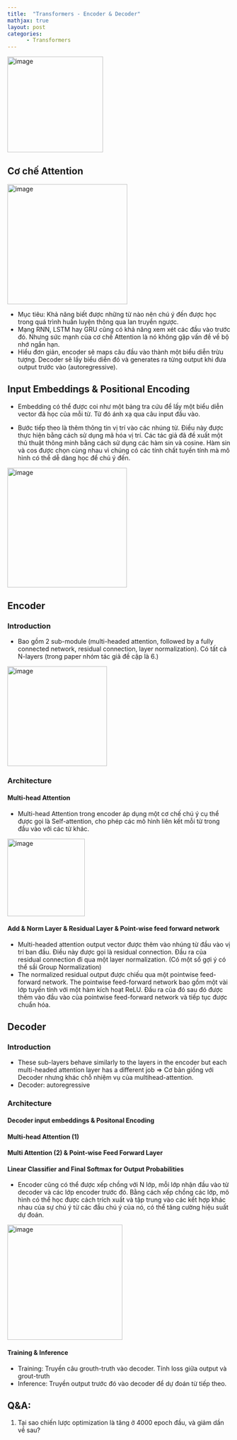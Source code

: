```yaml
---
title:  "Transformers - Encoder & Decoder"
mathjax: true
layout: post
categories: 
      - Transformers
---
```


<img width="216" alt="image" src="https://github.com/NhiNguyen34/NhiNguyen34.github.io/assets/118429842/16d73a7e-dcec-404b-b936-1ade2be9d971">


## Cơ chế Attention
<img width="271" alt="image" src="https://github.com/NhiNguyen34/NhiNguyen34.github.io/assets/118429842/cc60cd07-f8e5-4237-b5d8-b8fb95bded22">

* Mục tiêu: Khả năng biết được những từ nào nên chú ý đến được học trong quá trình huấn luyện thông qua lan truyền ngược.
* Mạng RNN, LSTM hay GRU cũng có khả năng xem xét các đầu vào trước đó. Nhưng sức mạnh của cơ chế Attention là nó không gặp vấn đề về bộ nhớ ngắn hạn.
* Hiểu đơn giản, encoder sẽ maps câu đầu vào thành một biểu diễn trừu tượng. Decoder sẽ lấy biểu diễn đó và generates ra từng output khi đưa output trước vào (autoregressive).
  
## Input Embeddings & Positional Encoding

* Embedding có thể được coi như một bảng tra cứu để lấy một biểu diễn vector đã học của mỗi từ.  Từ đó ánh xạ qua câu input đầu vào.

* Bước tiếp theo là thêm thông tin vị trí vào các nhúng từ. Điều này được thực hiện bằng cách sử dụng mã hóa vị trí. Các tác giả đã đề xuất một thủ thuật thông minh bằng cách sử dụng các hàm sin và cosine. Hàm sin và cos được chọn cùng nhau vì chúng có các tính chất tuyến tính mà mô hình có thể dễ dàng học để chú ý đến.
<img width="270" alt="image" src="https://github.com/NhiNguyen34/NhiNguyen34.github.io/assets/118429842/7526bd2d-40fc-48b2-bd70-aca0aedba24b">


## Encoder
### Introduction
* Bao gồm 2 sub-module (multi-headed attention, followed by a fully connected network, residual connection, layer normalization). Có tất cả N-layers (trong paper nhóm tác giả đề cập là 6.)
<img width="225" alt="image" src="https://github.com/NhiNguyen34/NhiNguyen34.github.io/assets/118429842/d7d9dd40-9d0f-45e9-84fb-1a3f38200983">

### Architecture

#### Multi-head Attention
* Multi-head Attention trong encoder áp dụng một cơ chế chú ý cụ thể được gọi là Self-attention, cho phép các mô hình liên kết mỗi từ trong đầu vào với các từ khác.
<img width="175" alt="image" src="https://github.com/NhiNguyen34/NhiNguyen34.github.io/assets/118429842/49c5b785-52c5-4f23-a0f3-068074d3b2f1">

#### Add & Norm Layer & Residual Layer & Point-wise feed forward network
* Multi-headed attention output vector được thêm vào nhúng từ đầu vào vị trí ban đầu. Điều này được gọi là residual connection. Đầu ra của residual connection đi qua một  layer normalization. (Có một số gợi ý có thể sầi Group Normalization)
* The normalized residual output được chiếu qua một pointwise feed-forward network. The pointwise feed-forward network bao gồm một vài lớp tuyến tính với một hàm kích hoạt ReLU. Đầu ra của đó sau đó được thêm vào đầu vào của pointwise feed-forward network và tiếp tục được chuẩn hóa.

## Decoder
### Introduction
* These sub-layers behave similarly to the layers in the encoder but each multi-headed attention layer has a different job ⇒ Cơ bản giống với Decoder nhưng khác chỗ nhiệm vụ của multihead-attention.
* Decoder: autoregressive
### Architecture
#### Decoder input embeddings & Positonal Encoding 
#### Multi-head Attention (1)
#### Multi Attention (2) & Point-wise Feed Forward Layer
#### Linear Classifier and Final Softmax for Output Probabilities
* Encoder cũng có thể được xếp chồng với N lớp, mỗi lớp nhận đầu vào từ decoder và các lớp encoder trước đó. Bằng cách xếp chồng các lớp, mô hình có thể học được cách trích xuất và tập trung vào các kết hợp khác nhau của sự chú ý từ các đầu chú ý của nó, có thể tăng cường hiệu suất dự đoán.
<img width="260" alt="image" src="https://github.com/NhiNguyen34/NhiNguyen34.github.io/assets/118429842/50c282b6-c6ef-4b19-a1c4-51471a2fddeb">

#### Training & Inference
* Training: Truyền câu grouth-truth vào decoder. Tính loss giữa output và grout-truth
* Inference: Truyền output trước đó vào decoder để dự đoán từ tiếp theo.
  
## Q&A:
1. Tại sao chiến lược optimization là tăng ở 4000 epoch đầu, và giảm dần về sau?


